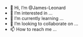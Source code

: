 - 👋 Hi, I’m @James-Leonard
- 👀 I’m interested in ...
- 🌱 I’m currently learning ...
- 💞️ I’m looking to collaborate on ...
- 📫 How to reach me ...

<!---
James-Leonard/James-Leonard is a ✨ special ✨ repository because its `README.md` (this file) appears on your GitHub profile.
You can click the Preview link to take a look at your changes.
--->
